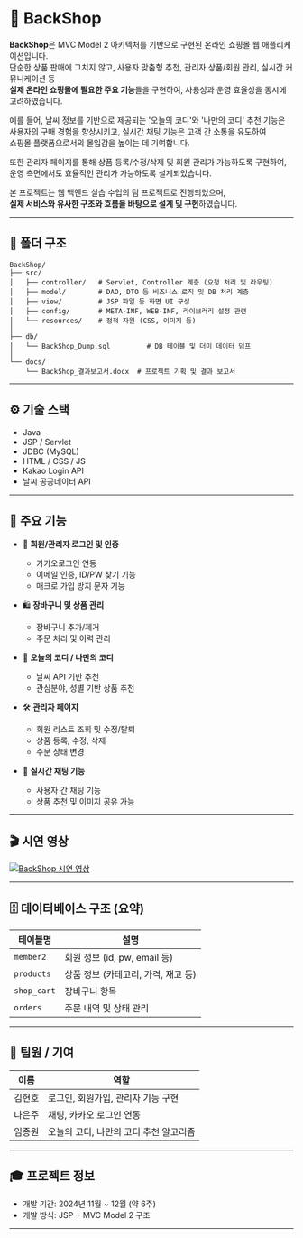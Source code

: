 # 🛒 BackShop

**BackShop**은 MVC Model 2 아키텍처를 기반으로 구현된 온라인 쇼핑몰 웹 애플리케이션입니다.  
단순한 상품 판매에 그치지 않고, 사용자 맞춤형 추천, 관리자 상품/회원 관리, 실시간 커뮤니케이션 등  
**실제 온라인 쇼핑몰에 필요한 주요 기능**들을 구현하여, 사용성과 운영 효율성을 동시에 고려하였습니다.

예를 들어, 날씨 정보를 기반으로 제공되는 '오늘의 코디'와 '나만의 코디' 추천 기능은  
사용자의 구매 경험을 향상시키고, 실시간 채팅 기능은 고객 간 소통을 유도하여  
쇼핑몰 플랫폼으로서의 몰입감을 높이는 데 기여합니다.

또한 관리자 페이지를 통해 상품 등록/수정/삭제 및 회원 관리가 가능하도록 구현하여,  
운영 측면에서도 효율적인 관리가 가능하도록 설계되었습니다.

본 프로젝트는 웹 백엔드 실습 수업의 팀 프로젝트로 진행되었으며,  
**실제 서비스와 유사한 구조와 흐름을 바탕으로 설계 및 구현**하였습니다.


---

## 📁 폴더 구조

```
BackShop/
├── src/
│   ├── controller/   # Servlet, Controller 계층 (요청 처리 및 라우팅)
│   ├── model/        # DAO, DTO 등 비즈니스 로직 및 DB 처리 계층
│   ├── view/         # JSP 파일 등 화면 UI 구성
│   ├── config/       # META-INF, WEB-INF, 라이브러리 설정 관련
│   └── resources/    # 정적 자원 (CSS, 이미지 등)
│
├── db/
│   └── BackShop_Dump.sql         # DB 테이블 및 더미 데이터 덤프
│
└── docs/
    └── BackShop_결과보고서.docx  # 프로젝트 기획 및 결과 보고서
```

---

## ⚙️ 기술 스택

- Java
- JSP / Servlet
- JDBC (MySQL)
- HTML / CSS / JS
- Kakao Login API
- 날씨 공공데이터 API

---

## 📌 주요 기능

- 🧾 **회원/관리자 로그인 및 인증**
  - 카카오로그인 연동
  - 이메일 인증, ID/PW 찾기 기능
  - 매크로 가입 방지 문자 기능

- 🛍️ **장바구니 및 상품 관리**
  - 장바구니 추가/제거
  - 주문 처리 및 이력 관리

- 👕 **오늘의 코디 / 나만의 코디**
  - 날씨 API 기반 추천
  - 관심분야, 성별 기반 상품 추천

- 🛠️ **관리자 페이지**
  - 회원 리스트 조회 및 수정/탈퇴
  - 상품 등록, 수정, 삭제
  - 주문 상태 변경

- 💬 **실시간 채팅 기능**
  - 사용자 간 채팅 기능
  - 상품 추천 및 이미지 공유 가능

---

## 🎬 시연 영상

[![BackShop 시연 영상](https://img.youtube.com/vi/QNnIRpblNKk/0.jpg)](https://www.youtube.com/watch?v=QNnIRpblNKk)

---

## 🗄️ 데이터베이스 구조 (요약)

| 테이블명     | 설명                     |
|--------------|--------------------------|
| `member2`    | 회원 정보 (id, pw, email 등) |
| `products`   | 상품 정보 (카테고리, 가격, 재고 등) |
| `shop_cart`  | 장바구니 항목             |
| `orders`     | 주문 내역 및 상태 관리     |

---

## 👤 팀원 / 기여

| 이름     | 역할                          |
|----------|-------------------------------|
| 김현호   | 로그인, 회원가입, 관리자 기능 구현 |
| 나은주   | 채팅, 카카오 로그인 연동 |
| 임종원   | 오늘의 코디, 나만의 코디 추천 알고리즘 |

---

## 🎓 프로젝트 정보

- 개발 기간: 2024년 11월 ~ 12월 (약 6주)
- 개발 방식: JSP + MVC Model 2 구조

---
